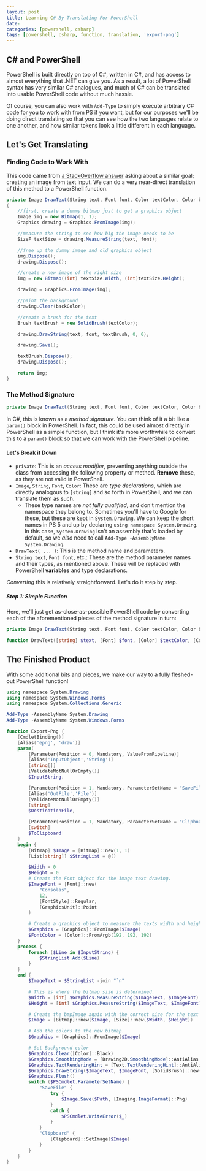 ```yaml
---
layout: post
title: Learning C# By Translating For PowerShell
date:
categories: [powershell, csharp]
tags: [powershell, csharp, function, translation, 'export-png']
---
```


## C# and PowerShell

PowerShell is built directly on top of C#, written in C#, and has access to almost everything that
.NET can give you. As a result, a lot of PowerShell syntax has very similar C# analogues, and much
of C# can be translated into usable PowerShell code without much hassle.

Of course, you can also work with `Add-Type` to simply execute arbitrary C# code for you to work
with from PS if you want, but for our purposes we'll be doing direct translating so that you can see
how the two languages relate to one another, and how similar tokens look a little different in each
language.

## Let's Get Translating

### Finding Code to Work With

This code came from [a StackOverflow answer](https://stackoverflow.com/questions/2070365/how-to-generate-an-image-from-text-on-fly-at-runtime)
asking about a similar goal; creating an image from text input. We can do a very near-direct
translation of this method to a PowerShell function.

```csharp
private Image DrawText(String text, Font font, Color textColor, Color backColor)
{
    //first, create a dummy bitmap just to get a graphics object
    Image img = new Bitmap(1, 1);
    Graphics drawing = Graphics.FromImage(img);

    //measure the string to see how big the image needs to be
    SizeF textSize = drawing.MeasureString(text, font);

    //free up the dummy image and old graphics object
    img.Dispose();
    drawing.Dispose();

    //create a new image of the right size
    img = new Bitmap((int) textSize.Width, (int)textSize.Height);

    drawing = Graphics.FromImage(img);

    //paint the background
    drawing.Clear(backColor);

    //create a brush for the text
    Brush textBrush = new SolidBrush(textColor);

    drawing.DrawString(text, font, textBrush, 0, 0);

    drawing.Save();

    textBrush.Dispose();
    drawing.Dispose();

    return img;
}
```

### The Method Signature

```csharp
private Image DrawText(String text, Font font, Color textColor, Color backColor)
```

In C#, this is known as a _method signature_. You can think of it a bit like a `param()` block in
PowerShell. In fact, this could be used almost directly in PowerShell as a simple function, but I
think it's more worthwhile to convert this to a `param()` block so that we can work with the
PowerShell pipeline.

#### Let's Break it Down

* `private`: This is an _access modifier_, preventing anything outside the class from accessing the following property or method. **Remove** these, as they are not valid in PowerShell.
* `Image`, `String`, `Font`, `Color`: These are _type declarations_, which are directly analogous to `[string]` and so forth in PowerShell, and we can translate them as such.
  * These type names are _not fully qualified_, and don't mention the namespace they belong to. Sometimes you'll have to Google for these, but these are kept in `System.Drawing`. We can keep the short names in PS 5 and up by declaring `using namespace System.Drawing`. In this case, `System.Drawing` isn't an assembly that's loaded by default, so we _also_ need to call `Add-Type -AssemblyName System.Drawing`.
* `DrawText( ... )`: This is the method name and parameters.
* `String text`, `Font font`, etc.: These are the method parameter names and their types, as mentioned above. These will be replaced with PowerShell **variables** and type declarations.

_Converting_ this is relatively straightforward. Let's do it step by step.

##### Step 1: Simple Function

Here, we'll just get as-close-as-possible PowerShell code by converting each of the aforementioned
pieces of the method signature in turn:

```csharp
private Image DrawText(String text, Font font, Color textColor, Color backColor)
```

```powershell
function DrawText([string] $text, [Font] $font, [Color] $textColor, [Color] $backColor) { }
```

## The Finished Product

With some additional bits and pieces, we make our way to a fully fleshed-out PowerShell function!

```powershell
using namespace System.Drawing
using namespace System.Windows.Forms
using namespace System.Collections.Generic

Add-Type -AssemblyName System.Drawing
Add-Type -AssemblyName System.Windows.Forms

function Export-Png {
    [CmdletBinding()]
    [Alias('epng', 'draw')]
    param(
        [Parameter(Position = 0, Mandatory, ValueFromPipeline)]
        [Alias('InputObject','String')]
        [string[]]
        [ValidateNotNullOrEmpty()]
        $InputString,

        [Parameter(Position = 1, Mandatory, ParameterSetName = "SaveFile")]
        [Alias('OutFile','File')]
        [ValidateNotNullOrEmpty()]
        [string]
        $DestinationFile,

        [Parameter(Position = 1, Mandatory, ParameterSetName = "Clipboard")]
        [switch]
        $ToClipboard
    )
    begin {
        [Bitmap] $Image = [Bitmap]::new(1, 1)
        [List[string]] $StringList = @()

        $Width = 0
        $Height = 0
        # Create the Font object for the image text drawing.
        $ImageFont = [Font]::new(
            "Consolas",
            12,
            [FontStyle]::Regular,
            [GraphicsUnit]::Point
        )

        # Create a graphics object to measure the texts width and height.
        $Graphics = [Graphics]::FromImage($Image)
        $FontColor = [Color]::FromArgb(192, 192, 192)
    }
    process {
        foreach ($Line in $InputString) {
            $StringList.Add($Line)
        }
    }
    end {
        $ImageText = $StringList -join "`n"

        # This is where the bitmap size is determined.
        $Width = [int] $Graphics.MeasureString($ImageText, $ImageFont).Width
        $Height = [int] $Graphics.MeasureString($ImageText, $ImageFont).Height

        # Create the bmpImage again with the correct size for the text and font.
        $Image = [Bitmap]::new($Image, [Size]::new($Width, $Height))

        # Add the colors to the new bitmap.
        $Graphics = [Graphics]::FromImage($Image)

        # Set Background color
        $Graphics.Clear([Color]::Black)
        $Graphics.SmoothingMode = [Drawing2D.SmoothingMode]::AntiAlias
        $Graphics.TextRenderingHint = [Text.TextRenderingHint]::AntiAlias
        $Graphics.DrawString($ImageText, $ImageFont, [SolidBrush]::new($FontColor), 0, 0)
        $Graphics.Flush()
        switch ($PSCmdlet.ParameterSetName) {
            "SaveFile" {
                try {
                    $Image.Save($Path, [Imaging.ImageFormat]::Png)
                }
                catch {
                    $PSCmdlet.WriteError($_)
                }
            }
            "Clipboard" {
                [Clipboard]::SetImage($Image)
            }
        }
    }
}
```